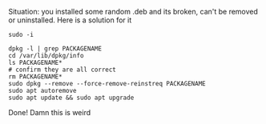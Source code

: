 Situation: you installed some random .deb and its broken, can't be removed or uninstalled. Here is a solution for it

```
sudo -i
```

```
dpkg -l | grep PACKAGENAME
cd /var/lib/dpkg/info
ls PACKAGENAME*
# confirm they are all correct
rm PACKAGENAME*
sudo dpkg --remove --force-remove-reinstreq PACKAGENAME
sudo apt autoremove
sudo apt update && sudo apt upgrade
```

Done! Damn this is weird
